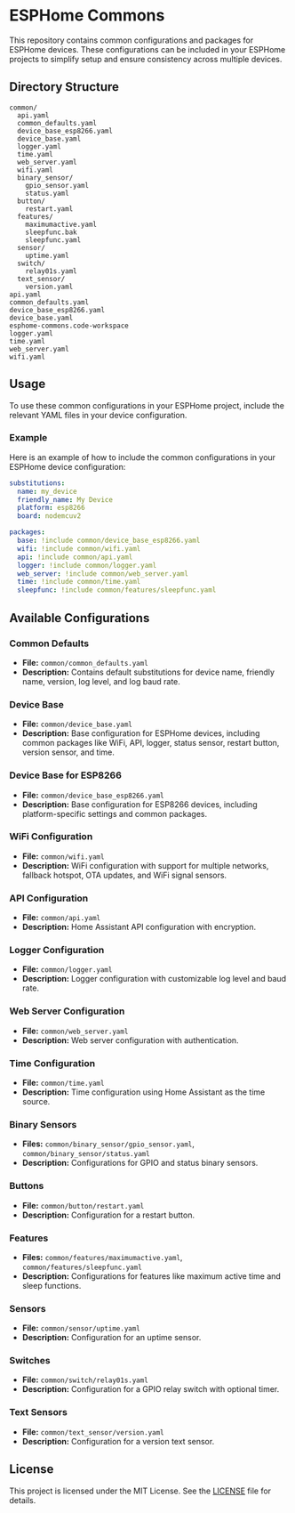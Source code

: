 # ESPHome Commons

This repository contains common configurations and packages for ESPHome devices. These configurations can be included in your ESPHome projects to simplify setup and ensure consistency across multiple devices.

## Directory Structure

```
common/
  api.yaml
  common_defaults.yaml
  device_base_esp8266.yaml
  device_base.yaml
  logger.yaml
  time.yaml
  web_server.yaml
  wifi.yaml
  binary_sensor/
    gpio_sensor.yaml
    status.yaml
  button/
    restart.yaml
  features/
    maximumactive.yaml
    sleepfunc.bak
    sleepfunc.yaml
  sensor/
    uptime.yaml
  switch/
    relay01s.yaml
  text_sensor/
    version.yaml
api.yaml
common_defaults.yaml
device_base_esp8266.yaml
device_base.yaml
esphome-commons.code-workspace
logger.yaml
time.yaml
web_server.yaml
wifi.yaml
```

## Usage

To use these common configurations in your ESPHome project, include the relevant YAML files in your device configuration.

### Example

Here is an example of how to include the common configurations in your ESPHome device configuration:

```yaml
substitutions:
  name: my_device
  friendly_name: My Device
  platform: esp8266
  board: nodemcuv2

packages:
  base: !include common/device_base_esp8266.yaml
  wifi: !include common/wifi.yaml
  api: !include common/api.yaml
  logger: !include common/logger.yaml
  web_server: !include common/web_server.yaml
  time: !include common/time.yaml
  sleepfunc: !include common/features/sleepfunc.yaml
```

## Available Configurations

### Common Defaults

- **File:** `common/common_defaults.yaml`
- **Description:** Contains default substitutions for device name, friendly name, version, log level, and log baud rate.

### Device Base

- **File:** `common/device_base.yaml`
- **Description:** Base configuration for ESPHome devices, including common packages like WiFi, API, logger, status sensor, restart button, version sensor, and time.

### Device Base for ESP8266

- **File:** `common/device_base_esp8266.yaml`
- **Description:** Base configuration for ESP8266 devices, including platform-specific settings and common packages.

### WiFi Configuration

- **File:** `common/wifi.yaml`
- **Description:** WiFi configuration with support for multiple networks, fallback hotspot, OTA updates, and WiFi signal sensors.

### API Configuration

- **File:** `common/api.yaml`
- **Description:** Home Assistant API configuration with encryption.

### Logger Configuration

- **File:** `common/logger.yaml`
- **Description:** Logger configuration with customizable log level and baud rate.

### Web Server Configuration

- **File:** `common/web_server.yaml`
- **Description:** Web server configuration with authentication.

### Time Configuration

- **File:** `common/time.yaml`
- **Description:** Time configuration using Home Assistant as the time source.

### Binary Sensors

- **Files:** `common/binary_sensor/gpio_sensor.yaml`, `common/binary_sensor/status.yaml`
- **Description:** Configurations for GPIO and status binary sensors.

### Buttons

- **File:** `common/button/restart.yaml`
- **Description:** Configuration for a restart button.

### Features

- **Files:** `common/features/maximumactive.yaml`, `common/features/sleepfunc.yaml`
- **Description:** Configurations for features like maximum active time and sleep functions.

### Sensors

- **File:** `common/sensor/uptime.yaml`
- **Description:** Configuration for an uptime sensor.

### Switches

- **File:** `common/switch/relay01s.yaml`
- **Description:** Configuration for a GPIO relay switch with optional timer.

### Text Sensors

- **File:** `common/text_sensor/version.yaml`
- **Description:** Configuration for a version text sensor.

## License

This project is licensed under the MIT License. See the [LICENSE](LICENSE) file for details.